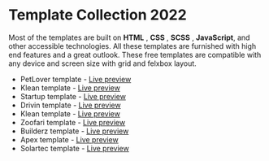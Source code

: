 # Template Collection 2022

Most of the templates are built on  <b>HTML</b> , <b>CSS</b> , <b>SCSS</b> , <b>JavaScript</b>, and other accessible technologies. All these templates are furnished with high end features and a great outlook. 
These free templates are compatible with any device and screen size with grid and felxbox layout.

- PetLover template -  <a href="">Live preview</a>
- Klean template - <a href="">Live preview</a>
- Startup template - <a href="">Live preview</a>
- Drivin template - <a href="">Live preview</a>
- Klean template - <a href="">Live preview</a>
- Zoofari template - <a href="">Live preview</a>
- Builderz template - <a href="">Live preview</a>
- Apex template - <a href="">Live preview</a>
- Solartec  template - <a href="">Live preview</a>
